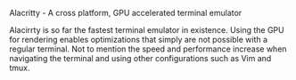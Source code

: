 Alacritty - A cross platform, GPU accelerated terminal emulator

Alacirrty is so far the fastest terminal emulator in existence. Using the GPU for rendering enables optimizations that simply are not possible with a regular terminal. Not to mention the speed and performance increase when navigating the terminal and using other configurations such as Vim and tmux.

